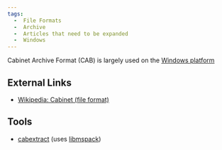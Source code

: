 ```yaml
---
tags:
  -  File Formats
  -  Archive 
  -  Articles that need to be expanded
  -  Windows
---
```

Cabinet Archive Format (CAB) is largely used on the [Windows
platform](windows.md)

## External Links

- [Wikipedia: Cabinet (file format)](http://en.wikipedia.org/wiki/Cabinet_(file_format))

## Tools

- [cabextract](http://www.cabextract.org.uk/) (uses
  [libmspack](http://www.cabextract.org.uk/libmspack/))